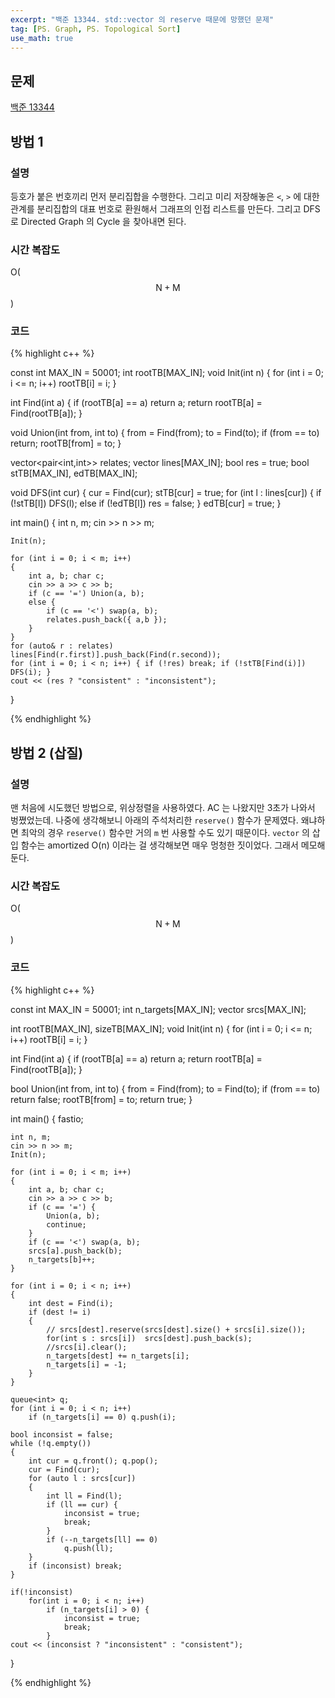 ```yaml
---
excerpt: "백준 13344. std::vector 의 reserve 때문에 망했던 문제"
tag: [PS. Graph, PS. Topological Sort]
use_math: true
---
```


## 문제

[백준 13344](https://www.acmicpc.net/problem/13344)

## 방법 1

### 설명

등호가 붙은 번호끼리 먼저 분리집합을 수행한다. 그리고 미리 저장해놓은 ```<```, ```>``` 에 대한 관계를 분리집합의 대표 번호로 환원해서 그래프의 인접 리스트를 만든다. 그리고 DFS 로 Directed Graph 의 Cycle 을 찾아내면 된다.


### 시간 복잡도

O($$\mathrm{N} + \mathrm{M}$$)


### 코드

{% highlight c++ %}

const int MAX_IN = 50001;
int rootTB[MAX_IN];
void Init(int n)
{
	for (int i = 0; i <= n; i++) rootTB[i] = i;
}

int Find(int a)
{
	if (rootTB[a] == a) return a;
	return rootTB[a] = Find(rootTB[a]);
}

void Union(int from, int to)
{
	from = Find(from);
	to = Find(to);
	if (from == to) return;
	rootTB[from] = to;
}

vector<pair<int,int>> relates;
vector<int> lines[MAX_IN];
bool res = true;
bool stTB[MAX_IN], edTB[MAX_IN];

void DFS(int cur)
{
	cur = Find(cur);
	stTB[cur] = true;
	for (int l : lines[cur])
	{
		if (!stTB[l]) DFS(l);
		else if (!edTB[l]) res = false;
	}
	edTB[cur] = true;
}

int main()
{
	int n, m;
	cin >> n >> m;

	Init(n);
	
	for (int i = 0; i < m; i++)
	{
		int a, b; char c;
		cin >> a >> c >> b;
		if (c == '=') Union(a, b);
		else {
			if (c == '<') swap(a, b);
			relates.push_back({ a,b });
		}
	}
	for (auto& r : relates) lines[Find(r.first)].push_back(Find(r.second));
	for (int i = 0; i < n; i++) { if (!res) break; if (!stTB[Find(i)]) DFS(i); }
	cout << (res ? "consistent" : "inconsistent");
}

{% endhighlight %}



## 방법 2 (삽질)


### 설명

맨 처음에 시도했던 방법으로, 위상정렬을 사용하였다. AC 는 나왔지만 3초가 나와서 벙쪘었는데. 나중에 생각해보니 아래의 주석처리한 ```reserve()``` 함수가 문제였다. 왜냐하면 최악의 경우 ```reserve()``` 함수만 거의 ```m``` 번 사용할 수도 있기 때문이다. ```vector``` 의 삽입 함수는 amortized O(n) 이라는 걸 생각해보면 매우 멍청한 짓이었다. 그래서 메모해둔다.


### 시간 복잡도

O($$\mathrm{N} + \mathrm{M}$$)


### 코드

{% highlight c++ %}

const int MAX_IN = 50001;
int n_targets[MAX_IN];
vector<int> srcs[MAX_IN];

int rootTB[MAX_IN], sizeTB[MAX_IN];
void Init(int n)
{
	for (int i = 0; i <= n; i++) rootTB[i] = i;
}

int Find(int a)
{
	if (rootTB[a] == a) return a;
	return rootTB[a] = Find(rootTB[a]);
}

bool Union(int from, int to)
{
	from = Find(from);
	to = Find(to);
	if (from == to) return false;
	rootTB[from] = to;
	return true;
}

int main()
{
	fastio;

	int n, m;
	cin >> n >> m;
	Init(n);
	
	for (int i = 0; i < m; i++)
	{
		int a, b; char c;
		cin >> a >> c >> b;
		if (c == '=') {
			Union(a, b);
			continue;
		}
		if (c == '<') swap(a, b);
		srcs[a].push_back(b);
		n_targets[b]++;
	}
	
	for (int i = 0; i < n; i++)
	{
		int dest = Find(i);
		if (dest != i)
		{
			// srcs[dest].reserve(srcs[dest].size() + srcs[i].size());
	        for(int s : srcs[i])  srcs[dest].push_back(s);
			//srcs[i].clear();
			n_targets[dest] += n_targets[i];
			n_targets[i] = -1;
		}
	}
	
	queue<int> q;
	for (int i = 0; i < n; i++)
		if (n_targets[i] == 0) q.push(i);
	
	bool inconsist = false;
	while (!q.empty())
	{
		int cur = q.front(); q.pop();
		cur = Find(cur);
		for (auto l : srcs[cur])
		{
			int ll = Find(l);
			if (ll == cur) {
				inconsist = true;
				break;
			}
			if (--n_targets[ll] == 0)
				q.push(ll);
		}
		if (inconsist) break;
	}
	
	if(!inconsist)
		for(int i = 0; i < n; i++)
			if (n_targets[i] > 0) {
				inconsist = true;
				break;
			}
	cout << (inconsist ? "inconsistent" : "consistent");
}

{% endhighlight %}


